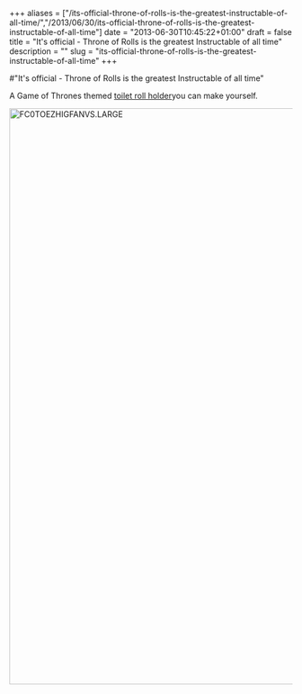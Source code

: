 +++
aliases = ["/its-official-throne-of-rolls-is-the-greatest-instructable-of-all-time/","/2013/06/30/its-official-throne-of-rolls-is-the-greatest-instructable-of-all-time"]
date = "2013-06-30T10:45:22+01:00"
draft = false
title = "It's official - Throne of Rolls is the greatest Instructable of all time"
description = ""
slug = "its-official-throne-of-rolls-is-the-greatest-instructable-of-all-time"
+++

#"It's official - Throne of Rolls is the greatest Instructable of all time"

A Game of Thrones themed <a href="http://www.instructables.com/id/Game-of-Thrones-themed-toilet-roll-holder/?ALLSTEPS">toilet roll holder</a>you can make yourself.

<a href="http://www.instructables.com/id/Game-of-Thrones-themed-toilet-roll-holder/?ALLSTEPS"><img class="aligncenter size-full wp-image-1129" alt="FC0TOEZHIGFANVS.LARGE" src="https://s3-eu-west-1.amazonaws.com/conoroneill.net/wp-content/uploads/2013/06/FC0TOEZHIGFANVS.LARGE_.jpg" width="768" height="1024" /></a>